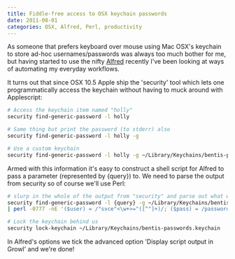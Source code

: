 ```yaml
---
title: Fiddle-free access to OSX keychain passwords
date: 2011-08-01
categories: OSX, Alfred, Perl, productivity
---
```


As someone that prefers keyboard over mouse using Mac OSX's keychain to store ad-hoc usernames/passwords was always too much bother for me, but having started to use the nifty [Alfred](http://www.alfredapp.com/) recently I've been looking at ways of automating my everyday workflows.

It turns out that since OSX 10.5 Apple ship the 'security' tool which lets one programmatically access the keychain without having to muck around with Applescript:

```bash
# Access the keychain item named "holly"
security find-generic-password -l holly

# Same thing but print the password (to stderr) also
security find-generic-password -l holly -g

# Use a custom keychain
security find-generic-password -l holly -g ~/Library/Keychains/bentis-passwords.keychain
```

Armed with this information it's easy to construct a shell script for Alfred to pass a parameter (represented by {query}) to. We need to parse the output from security so of course we'll use Perl:

```bash
# slurp in the whole of the output from "security" and parse out what we need (note: the password is printed to stderr)
security find-generic-password -l {query} -g ~/Library/Keychains/bentis-passwords.keychain 2>&1 \
| perl -0777 -nE '($user) = /"svce"<\w+>="([^"]+)/; ($pass) = /password:\s+"([^"]+)/ }{ say "$user:$pass"'

# Lock the keychain behind us
security lock-keychain ~/Library/Keychains/bentis-passwords.keychain
```

In Alfred's options we tick the advanced option 'Display script output in Growl' and we're done!
